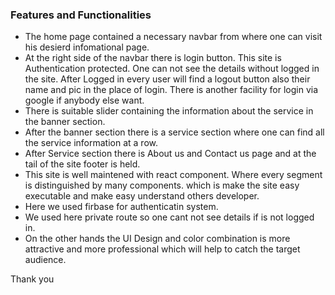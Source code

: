 ### Features and Functionalities
- The home page contained a necessary navbar from where one can visit his desierd infomational page.
- At the right side of the navbar there is login button. This site is Authentication protected. One can not see the details without logged in the site. After Logged in every user will find a logout button also their name and pic in the place of login. There is another facility for login via google if anybody else want.
- There is suitable slider containing the information about the service in the banner section.
- After the banner section there is a service section where one can find all the service information at a row. 
- After Service section there is About us and Contact us page and at the tail of the site footer is held.
- This site is well maintened with react component. Where every segment is distinguished by many components. which is make the site easy executable and make easy understand others developer. 
- Here we used firbase for authenticatin system. 
- We used here private route so one cant not see details if is not logged in. 
- On the other hands the UI Design and color combination is more attractive and more professional which will help to catch the target audience. 

Thank you